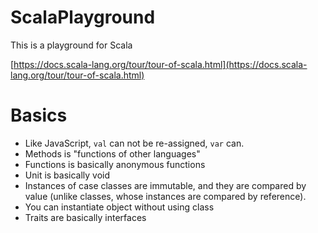 # ScalaPlayground
This is a playground for Scala

[https://docs.scala-lang.org/tour/tour-of-scala.html](https://docs.scala-lang.org/tour/tour-of-scala.html)

# Basics
- Like JavaScript, `val` can not be re-assigned, `var` can.
- Methods is "functions of other languages"
- Functions is basically anonymous functions
- Unit is basically void
- Instances of case classes are immutable, and they are compared by value (unlike classes, whose instances are compared by reference).
- You can instantiate object without using class
- Traits are basically interfaces
